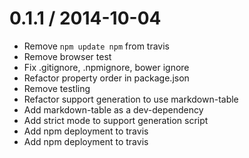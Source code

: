 
0.1.1 / 2014-10-04
==================

 * Remove `npm update npm` from travis
 * Remove browser test
 * Fix .gitignore, .npmignore, bower ignore
 * Refactor property order in package.json
 * Remove testling
 * Refactor support generation to use markdown-table
 * Add markdown-table as a dev-dependency
 * Add strict mode to support generation script
 * Add npm deployment to travis
 * Add npm deployment to travis
